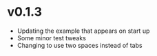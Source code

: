 # v0.1.3

* Updating the example that appears on start up
* Some minor test tweaks
* Changing to use two spaces instead of tabs